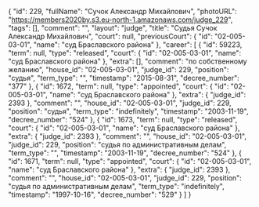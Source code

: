 {
    "id": 229,
    "fullName": "Сучок Александр Михайлович",
    "photoURL": "https://members2020by.s3.eu-north-1.amazonaws.com/judge_229",
    "tags": [],
    "comment": "",
    "layout": "judge",
    "title": "Судья Сучок Александр Михайлович",
    "court": null,
    "previousCourt": {
        "id": "02-005-03-01",
        "name": "суд Браславского района"
    },
    "career": [
        {
            "id": 59223,
            "term": null,
            "type": "released",
            "court": {
                "id": "02-005-03-01",
                "name": "суд Браславского района"
            },
            "extra": [],
            "comment": "по собственному желанию",
            "house_id": "02-005-03-01",
            "judge_id": 229,
            "position": "судья",
            "term_type": "",
            "timestamp": "2015-08-31",
            "decree_number": "377"
        },
        {
            "id": 1672,
            "term": null,
            "type": "appointed",
            "court": {
                "id": "02-005-03-01",
                "name": "суд Браславского района"
            },
            "extra": {
                "judge_id": 2393
            },
            "comment": "",
            "house_id": "02-005-03-01",
            "judge_id": 229,
            "position": "судья",
            "term_type": "indefinitely",
            "timestamp": "2003-11-19",
            "decree_number": "524"
        },
        {
            "id": 1673,
            "term": null,
            "type": "released",
            "court": {
                "id": "02-005-03-01",
                "name": "суд Браславского района"
            },
            "extra": {
                "judge_id": 2393
            },
            "comment": "",
            "house_id": "02-005-03-01",
            "judge_id": 229,
            "position": "судья по административным делам",
            "term_type": "",
            "timestamp": "2003-11-19",
            "decree_number": "524"
        },
        {
            "id": 1671,
            "term": null,
            "type": "appointed",
            "court": {
                "id": "02-005-03-01",
                "name": "суд Браславского района"
            },
            "extra": {
                "judge_id": 2393
            },
            "comment": "",
            "house_id": "02-005-03-01",
            "judge_id": 229,
            "position": "судья по административным делам",
            "term_type": "indefinitely",
            "timestamp": "1997-10-16",
            "decree_number": "529"
        }
    ]
}